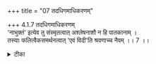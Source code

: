 +++
title = "07 तदधिगमाधिकरणम्"

+++
4.1.7 तदधिगमाधिकरणम्  
'नाभुक्तं' इत्येव तु संस्मृतत्वात् अश्लेषनाशौ न हि पातकानाम् ।  
तस्याः फलित्वैकसमर्थनत्वात् 'एवं विदी'ति श्रवणाच्च नैवम् ।। 7 ।।

<details><summary>टीका</summary>

4.1.7 तदधिगमाधिकरणम् The prima facie view is : on the authority of the text of the Brahma - vaivarta - पुराण namely आइथोउत् experiencing its results no action would get annihilated even after millions of years', it must be held that there can be no destruction of karma or the karma will become inefficacious due to meditation. On the other hand they would give forth their fruits. It is not correct to hold such a view because the छान्दोग्य text clearly states that just as water does not stick to the lotus leaf, so also the sins do not cling the one who is devoted to meditation. The पुराण passage cited above is only with reference to those who do not pursue meditation and so there is no contradiction. Notes : 1. प्रकृति खण्ड XXVI.70 2. IV.xiv.3.
</details>

